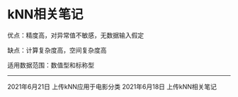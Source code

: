 # kNN相关笔记

优点：精度高，对异常值不敏感，无数据输入假定


缺点：计算复杂度高，空间复杂度高


适用数据范围：数值型和标称型

----------------------------
2021年6月21日 上传kNN应用于电影分类
2021年6月18日 上传kNN相关笔记

